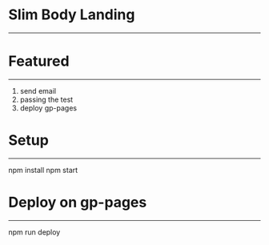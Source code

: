 # Slim Body Landing
---

# Featured
----

1. send email
2. passing the test
3. deploy gp-pages


# Setup
----

npm install
npm start

# Deploy on gp-pages
----

npm run deploy
